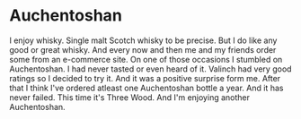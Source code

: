 # Auchentoshan

I enjoy whisky. Single malt Scotch whisky to be precise. But I do like any good or great whisky. And every now and then me and my friends order some from an e-commerce site. On one of those occasions I stumbled on Auchentoshan. I had never tasted or even heard of it. Valinch had very good ratings so I decided to try it. And it was a positive surprise form me. After that I think I've ordered atleast one Auchentoshan bottle a year. And it has never failed. This time it's Three Wood. And I'm enjoying another Auchentoshan.